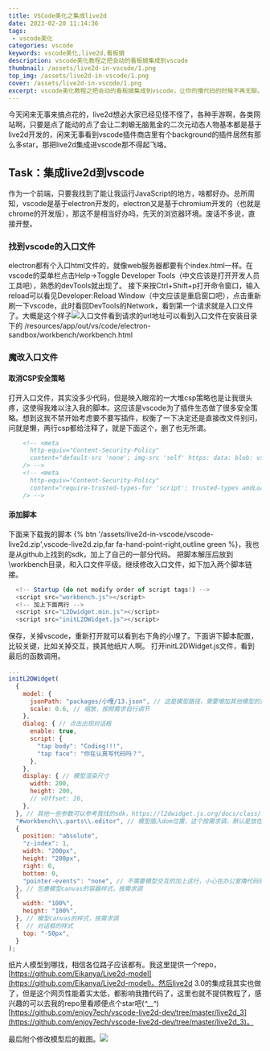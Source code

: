 ```yaml
---
title: VSCode美化之集成live2d
date: 2023-02-20 11:14:36
tags: 
 - vscode美化
categories: vscode
keywords: vscode美化,live2d,看板娘
description: vscode美化教程之把会动的看板娘集成到vscode
thumbnail: /assets/live2d-in-vscode/1.png
top_img: /assets/live2d-in-vscode/1.png
cover: /assets/live2d-in-vscode/1.png
excerpt: vscode美化教程之把会动的看板娘集成到vscode，让你的撸代码的时候不再无聊。
---
```


今天闲来无事来搞点花的，live2d想必大家已经见怪不怪了，各种手游啊，各类网站啊，只要是点了能动的<span class="shy-block">点了会让二刺螈无脑氪金的</span>二次元动态人物基本都是基于live2d开发的，闲来无事看到vscode插件商店里有个background的插件居然有那么多star，那把live2d集成进vscode那不得起飞咯。

## Task：集成live2d到vscode

作为一个前端，只要我找到了能让我运行JavaScript的地方，啥都好办。总所周知，vscode是基于electron开发的，electron又是基于chromium开发的（也就是chrome的开发版），那这不是相当好办吗，先天的浏览器环境。废话不多说，直接开整。

### 找到vscode的入口文件

electron都有个入口html文件的，就像web服务器都要有个index.html一样。在vscode的菜单栏点击Help->Toggle Developer Tools（中文应该是打开开发人员工具吧），熟悉的devTools就出现了。
接下来按Ctrl+Shift+p打开命令窗口，输入reload可以看见Developer:Reload Window（中文应该是重启窗口吧），点击重新刷一下vscode，此时看回DevTools的Network，看到第一个请求就是入口文件了。大概是这个样子![入口文件](/assets/live2d-in-vscode/2.png)看到请求的url地址可以看到入口文件在安装目录下的
/resources/app/out/vs/code/electron-sandbox/workbench/workbench.html

### 魔改入口文件

#### 取消CSP安全策略

打开入口文件，其实没多少代码，但是映入眼帘的一大堆csp策略也是让我很头疼，这使得我难以注入我的脚本。这应该是vscode为了插件生态做了很多安全策略。想到这我不禁开始考虑要不要写插件，权衡了一下决定还是直接改文件<span class="shy-block">别问，问就是懒</span>，两行csp都给注释了，就是下面这个，删了也无所谓。

``` html
    <!-- <meta
      http-equiv="Content-Security-Policy"
      content="default-src 'none'; img-src 'self' https: data: blob: vscode-remote-resource:; media-src 'self'; frame-src 'self' vscode-webview:; object-src 'self'; script-src 'self' 'unsafe-eval' blob:; style-src 'self' 'unsafe-inline'; connect-src 'self' https: ws:; font-src 'self' https: vscode-remote-resource:;"
    /> -->
    <!-- <meta
      http-equiv="Content-Security-Policy"
      content="require-trusted-types-for 'script'; trusted-types amdLoader cellRendererEditorText defaultWorkerFactory diffEditorWidget stickyScrollViewLayer editorGhostText domLineBreaksComputer editorViewLayer diffReview dompurify notebookRenderer safeInnerHtml standaloneColorizer tokenizeToString;"
    /> -->
```

#### 添加脚本

下面来下载我的脚本 {% btn '/assets/live2d-in-vscode/vscode-live2d.zip',vscode-live2d.zip,far fa-hand-point-right,outline green %}，我也是从github上找到的sdk，加上了自己的一部分代码。
把脚本解压后放到\workbench目录，和入口文件平级。继续修改入口文件，如下加入两个脚本链接。

``` javascript
  <!-- Startup (do not modify order of script tags!) -->
  <script src="workbench.js"></script>
  <!-- 加上下面两行 -->
  <script src="L2Dwidget.min.js"></script>
  <script src="initL2DWidget.js"></script>
```

保存，关掉vscode，重新打开就可以看到右下角的小埋了。下面讲下脚本配置，比较关键，比如关掉交互，换其他纸片人啊。
打开initL2DWidget.js文件，看到最后的函数调用。

``` initL2DWidget.js
...
initL2DWidget(
  {
    model: {
      jsonPath: "packages/小埋/13.json", // 这是模型路径，需要增加其他模型的扔到packages里面改下路径就行
      scale: 0.6, // 缩放，按照需求自行调节
    },
    dialog: { // 点击出现对话框
      enable: true,
      script: {
        "tap body": "Coding!!!",
        "tap face": "你在认真写代码吗？",
      },
    },
    display: { // 模型渲染尺寸
      width: 200,
      height: 200,
      // vOffset: 20,
    },
  }, // 其他一些参数可以参考我找的sdk，https://l2dwidget.js.org/docs/class/src/index.js~L2Dwidget.html
  "#workbench\\.parts\\.editor", // 模型插入dom位置，这个按需求调，默认是放在body里fixed布局，因为比较遮挡下面的调试窗口我给挪了个位置
  {
    position: "absolute",
    "z-index": 1,
    width: "200px",
    height: "200px",
    right: 0,
    bottom: 0,
    "pointer-events": "none", // 不需要模型交互的加上这行，小心在办公室撸代码的时候不小心点到，然后外放个社死语音
  }, // 包裹模型canvas的容器样式，按需求调
  {
    width: "100%",
    height: "100%",
  }, // 模型canvas的样式，按需求调
  {  // 对话框的样式
    top: "-50px",
  }
);
```

纸片人模型到哪找，相信各位路子应该都有。我这里提供一个repo，[https://github.com/Eikanya/Live2d-model](https://github.com/Eikanya/Live2d-model)。然后live2d 3.0的集成我其实也做了，但是这个网页性能着实太低，都影响我撸代码了，这里也就不提供教程了，感兴趣的可以去我的repo里看<span class="shy-block">顺便点个star吧(*^__^*)</span>[https://github.com/enjoy7ech/vscode-live2d-dev/tree/master/live2d_3](https://github.com/enjoy7ech/vscode-live2d-dev/tree/master/live2d_3)。

最后附个修改模型后的截图。![](/assets/live2d-in-vscode/2.gif)

